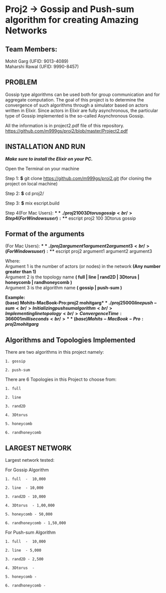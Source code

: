 # Proj2 -> Gossip and Push-sum algorithm for creating Amazing Networks

## Team Members:
 Mohit Garg (UFID: 9013-4089)<br />
 Maharshi Rawal (UFID: 9990-8457)

## **PROBLEM**

Gossip type algorithms can be used both for group communication and for aggregate computation. The goal of this project is to determine the convergence of such algorithms through a simulator based on actors written in Elixir. Since actors in Elixir are fully asynchronous, the particular type of Gossip implemented is the so-called Asynchronous Gossip.

All the information is in project2.pdf file of this repository. https://github.com/m999gs/proj2/blob/master/Project2.pdf

## **INSTALLATION AND RUN** 

***Make sure to install the Elixir on your PC.***<br />

Open the Terminal on your machine <br />

Step 1: **$** git clone https://github.com/m999gs/proj2.git  (for cloning the project on local machine) <br />

Step 2: **$** cd proj2/  <br />

Step 3: **$** mix escript.build <br />

Step 4(For Mac Users): **$** ./proj2 100 3Dtorus gossip <br />
Step 4(For Windows user): **$** escript proj2 100 3Dtorus gossip <br />


## Format of the arguments
   (For Mac Users):    **$** ./proj2  argument1  argument2  argument3 <br />
   (For Windows user): **$** escript proj2  argument1  argument2  argument3 <br />
   
   Where:<br />
     Argument 1 is the number of actors (or nodes) in the network **(Any number greater than 1)**<br />
     Argument 2 is the topology name **( full | line | rand2D | 3Dtorus | honeycomb | randhoneycomb )**<br />
     Argument 3 is the algorithm name **( gossip | push-sum )**<br />

**Example:** <br />
  **(base) Mohits-MacBook-Pro:proj2 mohitgarg$** ./proj2 5000 line push-sum <br />
  Initializing push sum algorithm <br />
  Implementing line topology<br />
  Convergence Time: 366001 milliseconds<br />
  **(base) Mohits-MacBook-Pro:proj2 mohitgarg$**<br />

## **Algorithms and Topologies Implemented**
  There are two algorithms in this project namely:
  
    1. gossip 
    
    2. push-sum 
  
  There are 6 Topologies in this Project to choose from:
  
    1. full  
    
    2. line 
    
    3. rand2D
    
    4. 3Dtorus 
    
    5. honeycomb 
    
    6. randhoneycomb 

## **LARGEST NETWORK**
    
   Largest network tested:
   
   For Gossip Algorithm
   
    1. full  -  10,000
    
    2. line  - 10,000
    
    3. rand2D - 10,000
    
    4. 3Dtorus  - 1,00,000
    
    5. honeycomb - 50,000
    
    6. randhoneycomb - 1,50,000 
   
   For Push-sum Algorithm
   
    1. full  -  10,000
    
    2. line  - 5,000
    
    3. rand2D - 2,500
    
    4. 3Dtorus  - 
    
    5. honeycomb - 
    
    6. randhoneycomb - 
